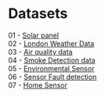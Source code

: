 # Datasets
01 - [Solar panel](https://www.kaggle.com/datasets/fvcoppen/solarpanelspower/data) <br>
02 - [London Weather Data](https://www.kaggle.com/datasets/emmanuelfwerr/london-weather-data) <br>
03 - [Air quality data](https://www.kaggle.com/datasets/fedesoriano/air-quality-data-set) <br>
04 - [Smoke Detection data](https://www.kaggle.com/datasets/deepcontractor/smoke-detection-dataset) <br>
05 - [Environmental Sensor](https://www.kaggle.com/datasets/garystafford/environmental-sensor-data-132k) <br>
06 - [Sensor Fault detection](https://www.kaggle.com/datasets/arashnic/sensor-fault-detection-data) <br>
07 - [Home Sensor](https://www.kaggle.com/datasets/johntrunix/home-sensordata)
